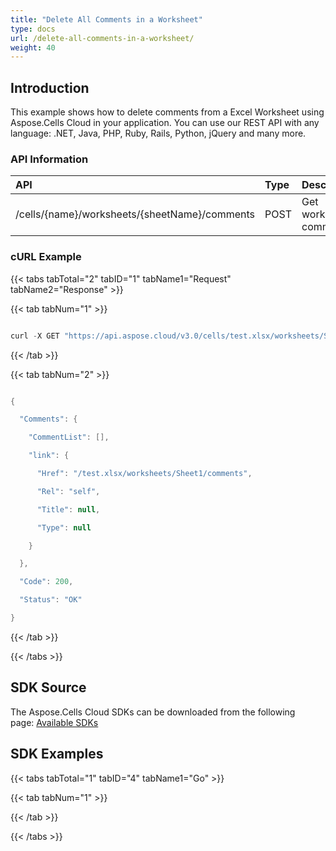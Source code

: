```yaml
---
title: "Delete All Comments in a Worksheet"
type: docs
url: /delete-all-comments-in-a-worksheet/
weight: 40
---
```


## **Introduction**
This example shows how to delete comments from a Excel Worksheet using Aspose.Cells Cloud in your application. You can use our REST API with any language: .NET, Java, PHP, Ruby, Rails, Python, jQuery and many more.
### **API Information**

|**API**|**Type**|**Description**|**Resource Link**|
| :- | :- | :- | :- |
|/cells/{name}/worksheets/{sheetName}/comments|POST|Get worksheet comments|[DeleteWorkSheetComments](https://apireference.aspose.cloud/cells/#/Worksheets/DeleteWorkSheetComments)|
### **cURL Example**
{{< tabs tabTotal="2" tabID="1" tabName1="Request" tabName2="Response" >}}

{{< tab tabNum="1" >}}

```java

curl -X GET "https://api.aspose.cloud/v3.0/cells/test.xlsx/worksheets/Sheet1/comments" -H "accept: application/json" -H "authorization: Bearer eyJhbGciOiJSUzI1NiIsInR5cCI6IkpXVCJ9.eyJuYmYiOjE1NzIxMjg1NjksImV4cCI6MTU3MjIxNDk2OSwiaXNzIjoiaHR0cHM6Ly9hcGkuYXNwb3NlLmNsb3VkIiwiYXVkIjpbImh0dHBzOi8vYXBpLmFzcG9zZS5jbG91ZC9yZXNvdXJjZXMiLCJhcGkucGxhdGZvcm0iLCJhcGkucHJvZHVjdHMiXSwiY2xpZW50X2lkIjoiNzg5NDZmYjQtM2JkNC00ZDNlLWIzMDktZjllMmZmOWFjNmY5IiwiY2xpZW50X2lkU3J2SWQiOiIiLCJzY29wZSI6WyJhcGkucGxhdGZvcm0iLCJhcGkucHJvZHVjdHMiXX0.kvV6RFY-MK-g83pQJh9-QdeU\_fo2FMruLrBIoCPbUIpZjbCZaM4WjI0RsrzoE51l079haVSndHreIiN-vLwcvqZHTd\_yTr29sSAIcEFuXH4vaUjh4Xn6J0\_iPLkJLwOmnu0tZ0l5x\_SduzH-LAF\_x2K5L2cMYzn56WygWbmAaqjTs1cUFakLjMl9tKmsa1G03P3AiDjW9gXEt3jZ6sj9e\_tpHmr5M22ZJAX\_fhux2uem4XB3Tvi4DtEHZbqWqCmdKeW\_WC0adrM6ggeBNDGx-jXiJCklBT81IDtt9WK7Tz7js1A-vyqj8L3JL9S6eO5vafjpluIHgsicJuuuGwNyVA"

```

{{< /tab >}}

{{< tab tabNum="2" >}}

```java

{

  "Comments": {

    "CommentList": [],

    "link": {

      "Href": "/test.xlsx/worksheets/Sheet1/comments",

      "Rel": "self",

      "Title": null,

      "Type": null

    }

  },

  "Code": 200,

  "Status": "OK"

}

```

{{< /tab >}}

{{< /tabs >}}
## **SDK Source**
The Aspose.Cells Cloud SDKs can be downloaded from the following page: [Available SDKs](/available-sdks/)
## **SDK Examples**
{{< tabs tabTotal="1" tabID="4" tabName1="Go" >}}

{{< tab tabNum="1" >}}

{{< /tab >}}

{{< /tabs >}}

